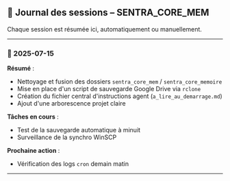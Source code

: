 ## 📅 Journal des sessions – SENTRA_CORE_MEM

Chaque session est résumée ici, automatiquement ou manuellement.

---

### 📆 2025-07-15
**Résumé** :
- Nettoyage et fusion des dossiers `sentra_core_mem` / `sentra_core_memoire`
- Mise en place d'un script de sauvegarde Google Drive via `rclone`
- Création du fichier central d'instructions agent (`a_lire_au_demarrage.md`)
- Ajout d'une arborescence projet claire

**Tâches en cours** :
- Test de la sauvegarde automatique à minuit
- Surveillance de la synchro WinSCP

**Prochaine action** :
- Vérification des logs `cron` demain matin

---